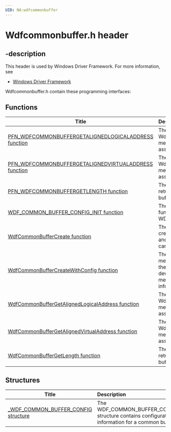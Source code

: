 ```yaml
---
UID: NA:wdfcommonbuffer
---
```


# Wdfcommonbuffer.h header

## -description

This header is used by Windows Driver Framework. For more information, see
- [Windows Driver Framework](../_wdf/index.md)

Wdfcommonbuffer.h contain these programming interfaces:


## Functions

| Title   | Description   |
| ---- |:---- |
| [PFN_WDFCOMMONBUFFERGETALIGNEDLOGICALADDRESS function](nc-wdfcommonbuffer-pfn_wdfcommonbuffergetalignedlogicaladdress.md) | The WdfCommonBufferGetAlignedLogicalAddress method returns the logical address that is associated with a specified common buffer. |
| [PFN_WDFCOMMONBUFFERGETALIGNEDVIRTUALADDRESS function](nc-wdfcommonbuffer-pfn_wdfcommonbuffergetalignedvirtualaddress.md) | The WdfCommonBufferGetAlignedVirtualAddress method returns the virtual address that is associated with a specified common buffer. |
| [PFN_WDFCOMMONBUFFERGETLENGTH function](nc-wdfcommonbuffer-pfn_wdfcommonbuffergetlength.md) | The WdfCommonBufferGetLength method returns the length of a specified common buffer. |
| [WDF_COMMON_BUFFER_CONFIG_INIT function](nf-wdfcommonbuffer-wdf_common_buffer_config_init.md) | The WDF_COMMON_BUFFER_CONFIG_INIT function initializes a WDF_COMMON_BUFFER_CONFIG structure. |
| [WdfCommonBufferCreate function](nf-wdfcommonbuffer-wdfcommonbuffercreate.md) | The WdfCommonBufferCreate method creates a memory buffer that both the driver and a direct memory access (DMA) device can access simultaneously. |
| [WdfCommonBufferCreateWithConfig function](nf-wdfcommonbuffer-wdfcommonbuffercreatewithconfig.md) | The WdfCommonBufferCreateWithConfig method creates a memory buffer that both the driver and a direct memory access (DMA) device can access simultaneously, and the method also specifies buffer configuration information. |
| [WdfCommonBufferGetAlignedLogicalAddress function](nf-wdfcommonbuffer-wdfcommonbuffergetalignedlogicaladdress.md) | The WdfCommonBufferGetAlignedLogicalAddress method returns the logical address that is associated with a specified common buffer. |
| [WdfCommonBufferGetAlignedVirtualAddress function](nf-wdfcommonbuffer-wdfcommonbuffergetalignedvirtualaddress.md) | The WdfCommonBufferGetAlignedVirtualAddress method returns the virtual address that is associated with a specified common buffer. |
| [WdfCommonBufferGetLength function](nf-wdfcommonbuffer-wdfcommonbuffergetlength.md) | The WdfCommonBufferGetLength method returns the length of a specified common buffer. |

## Structures

| Title   | Description   |
| ---- |:---- |
| [_WDF_COMMON_BUFFER_CONFIG structure](ns-wdfcommonbuffer-_wdf_common_buffer_config.md) | The WDF_COMMON_BUFFER_CONFIG structure contains configuration information for a common buffer. |
